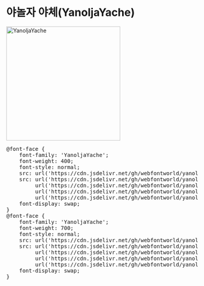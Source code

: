 # 야놀자 야체(YanoljaYache)

<a href="https://wess.tistory.com" target="_blank">
    <img src="https://webfontworld.github.io/yanolja/YanoljaYache.jpg" alt="YanoljaYache" style="width:300px">
</a>

<pre>
@font-face {
    font-family: 'YanoljaYache';
    font-weight: 400;
    font-style: normal;
    src: url('https://cdn.jsdelivr.net/gh/webfontworld/yanolja/YanoljaYacheRegular.eot');
    src: url('https://cdn.jsdelivr.net/gh/webfontworld/yanolja/YanoljaYacheRegular.eot?#iefix') format('embedded-opentype'),
         url('https://cdn.jsdelivr.net/gh/webfontworld/yanolja/YanoljaYacheRegular.woff2') format('woff2'),
         url('https://cdn.jsdelivr.net/gh/webfontworld/yanolja/YanoljaYacheRegular.woff') format('woff'),
         url('https://cdn.jsdelivr.net/gh/webfontworld/yanolja/YanoljaYacheRegular.ttf') format("truetype");
    font-display: swap;
}
@font-face {
    font-family: 'YanoljaYache';
    font-weight: 700;
    font-style: normal;
    src: url('https://cdn.jsdelivr.net/gh/webfontworld/yanolja/YanoljaYacheBold.eot');
    src: url('https://cdn.jsdelivr.net/gh/webfontworld/yanolja/YanoljaYacheBold.eot?#iefix') format('embedded-opentype'),
         url('https://cdn.jsdelivr.net/gh/webfontworld/yanolja/YanoljaYacheBold.woff2') format('woff2'),
         url('https://cdn.jsdelivr.net/gh/webfontworld/yanolja/YanoljaYacheBold.woff') format('woff'),
         url('https://cdn.jsdelivr.net/gh/webfontworld/yanolja/YanoljaYacheBold.ttf') format("truetype");
    font-display: swap;
}
</pre>
